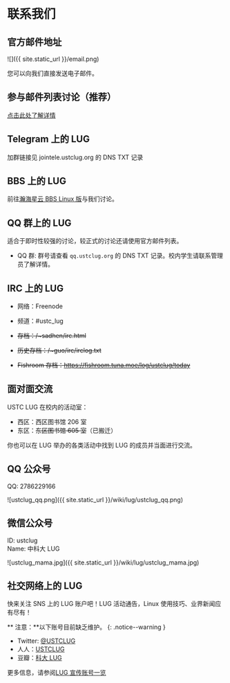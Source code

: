 ---
---

# 联系我们

## 官方邮件地址

![]({{ site.static_url }}/email.png)

您可以向我们直接发送电子邮件。

## 参与邮件列表讨论（推荐）

[点击此处了解详情](/wiki/lug/mailinglist)

## Telegram 上的 LUG

加群链接见 jointele.ustclug.org 的 DNS TXT 记录

## BBS 上的 LUG

前往[瀚海星云 BBS Linux 版](https://bbs.ustc.edu.cn/cgi/bbsdoc?board=Linux)与我们讨论。

## QQ 群上的 LUG

适合于即时性较强的讨论，较正式的讨论还请使用官方邮件列表。

- QQ 群: 群号请查看 `qq.ustclug.org` 的 DNS TXT 记录。校内学生请联系管理员了解详情。

## IRC 上的 LUG

- 网络：Freenode
- 频道：#ustc_lug

- ~~存档：/~sadhen/irc.html~~
- ~~历史存档：/~guo/irc/irclog.txt~~
- ~~Fishroom 存档：<https://fishroom.tuna.moe/log/ustclug/today>~~

## 面对面交流

USTC LUG 在校内的活动室：

- 西区：西区图书馆 206 室
- 东区：~~东区图书馆 605 室~~（已搬迁）

你也可以在 LUG 举办的各类活动中找到 LUG 的成员并当面进行交流。

## QQ 公众号

QQ: 2786229166

![ustclug_qq.png]({{ site.static_url }}/wiki/lug/ustclug_qq.png)

## 微信公众号

ID: ustclug  
Name: 中科大 LUG

![ustclug_mama.jpg]({{ site.static_url }}/wiki/lug/ustclug_mama.jpg)

## 社交网络上的 LUG

快来关注 SNS 上的 LUG 账户吧！LUG 活动通告，Linux 使用技巧、业界新闻应有尽有！

**<i class="fas fa-exclamation-triangle"></i> 注意：**以下账号目前缺乏维护。
{: .notice--warning }

- Twitter: [@USTCLUG](http://www.twitter.com/ustclug/)
- 人人：[USTCLUG](http://www.renren.com/profile.do?id=345760436)
- 豆瓣：[科大 LUG](http://www.douban.com/people/ustclug/)

更多信息，请参阅[LUG 宣传账号一览](/wiki/lug/sns)
